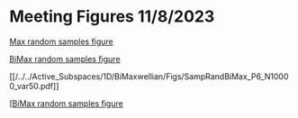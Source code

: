 # Meeting Figures 11/8/2023

[Max random samples figure](/Active_Subspaces/1D/Maxwellian/Figs/SampRandMax_P3_N10000_var50.eps)

[BiMax random samples figure](../../Active_Subspaces/1D/BiMaxwellian/Figs/SampRandBiMax_P6_N10000_var50.pdf)

[[/../../Active_Subspaces/1D/BiMaxwellian/Figs/SampRandBiMax_P6_N10000_var50.pdf]]

[[BiMax random samples figure](https://github.com/gracecmatt/Plasma_Instabilities/blob/main/Active_Subspaces/1D/BiMaxwellian/Figs/SampRandBiMax_P6_N10000_var50.pdf)
